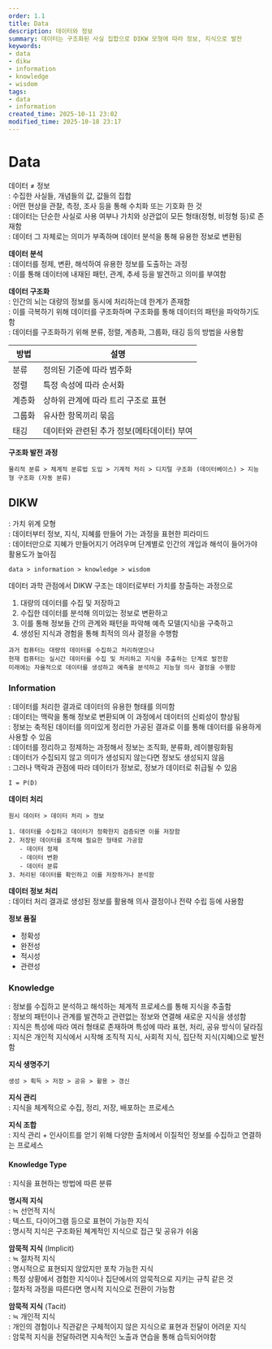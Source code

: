 ```yaml
---
order: 1.1
title: Data
description: 데이터와 정보
summary: 데이터는 구조화된 사실 집합으로 DIKW 모형에 따라 정보, 지식으로 발전
keywords:
- data
- dikw
- information
- knowledge
- wisdom
tags:
- data
- information
created_time: 2025-10-11 23:02
modified_time: 2025-10-18 23:17
---
```


# Data
데이터 ≠ 정보  
: 수집한 사실들, 개념들의 값, 값들의 집합  
: 어떤 현상을 관찰, 측정, 조사 등을 통해 수치화 또는 기호화 한 것  
: 데이터는 단순한 사실로 사용 여부나 가치와 상관없이 모든 형태(정형, 비정형 등)로 존재함  
: 데이터 그 자체로는 의미가 부족하며 데이터 분석을 통해 유용한 정보로 변환됨  

**데이터 분석**  
: 데이터를 정제, 변환, 해석하여 유용한 정보를 도출하는 과정  
: 이를 통해 데이터에 내재된 패턴, 관계, 추세 등을 발견하고 의미를 부여함  

**데이터 구조화**  
: 인간의 뇌는 대량의 정보를 동시에 처리하는데 한계가 존재함  
: 이를 극복하기 위해 데이터를 구조화하며 구조화를 통해 데이터의 패턴을 파악하기도 함  
: 데이터를 구조화하기 위해 분류, 정렬, 계층화, 그룹화, 태깅 등의 방법을 사용함  

방법 | 설명
---|---
분류 | 정의된 기준에 따라 범주화
정렬 | 특정 속성에 따라 순서화
계층화 | 상하위 관계에 따라 트리 구조로 표현
그룹화 | 유사한 항목끼리 묶음
태깅 | 데이터와 관련된 추가 정보(메타데이터) 부여


**구조화 발전 과정**
```
물리적 분류 > 체계적 분류법 도입 > 기계적 처리 > 디지털 구조화 (데이터베이스) > 지능형 구조화 (자동 분류) 
```



## DIKW
: 가치 위계 모형  
: 데이터부터 정보, 지식, 지혜를 만들어 가는 과정을 표현한 피라미드  
: 데이터만으로 지혜가 만들어지기 어려우며 단계별로 인간의 개입과 해석이 들어가야 활용도가 높아짐

```
data > information > knowledge > wisdom
```

데이터 과학 관점에서 DIKW 구조는 데이터로부터 가치를 창출하는 과정으로

1. 대량의 데이터를 수집 및 저장하고 
2. 수집한 데이터를 분석해 의미있는 정보로 변환하고 
3. 이를 통해 정보들 간의 관계와 패턴을 파악해 예측 모델(지식)을 구축하고
4. 생성된 지식과 경험을 통해 최적의 의사 결정을 수행함

```
과거 컴퓨터는 대량의 데이터를 수집하고 처리하였으나
현재 컴퓨터는 실시간 데이터를 수집 및 처리하고 지식을 추출하는 단계로 발전함
미래에는 자율적으로 데이터를 생성하고 예측을 분석하고 지능형 의사 결정을 수행함
```



### Information
: 데이터를 처리한 결과로 데이터의 유용한 형태를 의미함  
: 데이터는 맥락을 통해 정보로 변환되며 이 과정에서 데이터의 신뢰성이 향상됨  
: 정보는 축적된 데이터를 의미있게 정리한 가공된 결과로 이를 통해 데이터를 유용하게 사용할 수 있음  
: 데이터를 정리하고 정제하는 과정해서 정보는 조직화, 분류화, 레이블링화됨  
: 데이터가 수집되지 않고 의미가 생성되지 않는다면 정보도 생성되지 않음  
: 그러나 맥락과 관점에 따라 데이터가 정보로, 정보가 데이터로 취급될 수 있음  

`I = P(D)`  


**데이터 처리**
```
원시 데이터 > 데이터 처리 > 정보

1. 데이터를 수집하고 데이터가 정확한지 검증되면 이를 저장함
2. 저장된 데이터를 조작해 필요한 형태로 가공함
   - 데이터 정제
   - 데이터 변환
   - 데이터 분류
3. 처리된 데이터를 확인하고 이를 저장하거나 분석함
```

**데이터 정보 처리**  
: 데이터 처리 결과로 생성된 정보를 활용해 의사 결정이나 전략 수립 등에 사용함  


**정보 품질**
- 정확성
- 완전성
- 적시성
- 관련성



### Knowledge
: 정보를 수집하고 분석하고 해석하는 체계적 프로세스를 통해 지식을 추출함  
: 정보의 패턴이나 관계를 발견하고 관련없는 정보와 연결해 새로운 지식을 생성함  
: 지식은 특성에 따라 여러 형태로 존재하며 특성에 따라 표현, 처리, 공유 방식이 달라짐  
: 지식은 개인적 지식에서 시작해 조직적 지식, 사회적 지식, 집단적 지식(지혜)으로 발전함  

**지식 생명주기**
```
생성 > 획득 > 저장 > 공유 > 활용 > 갱신
```

**지식 관리**  
: 지식을 체계적으로 수집, 정리, 저장, 배포하는 프로세스  

**지식 조합**  
: 지식 관리 + 인사이트를 얻기 위해 다양한 출처에서 이질적인 정보를 수집하고 연결하는 프로세스  



#### Knowledge Type
: 지식을 표현하는 방법에 따른 분류 

**명시적 지식**  
: ≒ 선언적 지식  
: 텍스트, 다이어그램 등으로 표현이 가능한 지식  
: 명시적 지식은 구조화된 쳬계적인 지식으로 접근 및 공유가 쉬움  

**암묵적 지식** (Implicit)  
: ≒ 절차적 지식  
: 명시적으로 표현되지 않았지만 포착 가능한 지식  
: 특정 상황에서 경험한 지식이나 집단에서의 암묵적으로 지키는 규칙 같은 것  
: 절차적 과정을 따른다면 명시적 지식으로 전환이 가능함  

**암묵적 지식** (Tacit)  
: ≒ 개인적 지식  
: 개인의 경험이나 직관같은 구체적이지 않은 지식으로 표현과 전달이 어려운 지식  
: 암묵적 지식을 전달하려면 지속적인 노출과 연습을 통해 습득되어야함  